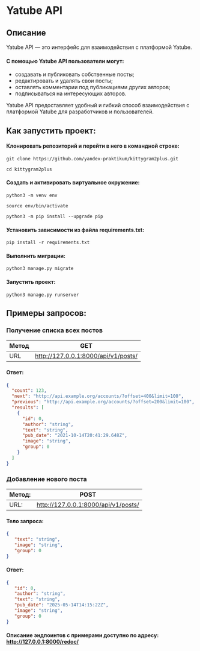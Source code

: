 # Yatube API
## Описание
Yatube API — это интерфейс для взаимодействия с платформой Yatube.

#### С помощью Yatube API пользователи могут:

- создавать и публиковать собственные посты;
- редактировать и удалять свои посты;
- оставлять комментарии под публикациями других авторов;
- подписываться на интересующих авторов.

Yatube API предоставляет удобный и гибкий способ взаимодействия с платформой Yatube для разработчиков и пользователей.

## Как запустить проект:
#### Клонировать репозиторий и перейти в него в командной строке:
```git clone https://github.com/yandex-praktikum/kittygram2plus.git```

```cd kittygram2plus```
#### Cоздать и активировать виртуальное окружение:
```python3 -m venv env```

```source env/bin/activate```

```python3 -m pip install --upgrade pip```
#### Установить зависимости из файла requirements.txt:
```pip install -r requirements.txt```
#### Выполнить миграции:
```python3 manage.py migrate```
#### Запустить проект:
```python3 manage.py runserver```

## Примеры запросов:
### Получение списка всех постов
| Метод | GET |
| --- | --- |
| URL | http://127.0.0.1:8000/api/v1/posts/ |
#### Ответ:
```json
{
  "count": 123,
  "next": "http://api.example.org/accounts/?offset=400&limit=100",
  "previous": "http://api.example.org/accounts/?offset=200&limit=100",
  "results": [
    {
      "id": 0,
      "author": "string",
      "text": "string",
      "pub_date": "2021-10-14T20:41:29.648Z",
      "image": "string",
      "group": 0
    }
  ]
} 
```

### Добавление нового поста
| Метод: | POST |
| --- | --- |
| URL: | http://127.0.0.1:8000/api/v1/posts/ |

#### Тело запроса:
```json
{
   "text": "string",
   "image": "string",
   "group": 0
}
```
#### Ответ:
```json
{
   "id": 0,
   "author": "string",
   "text": "string",
   "pub_date": "2025-05-14T14:15:22Z",
   "image": "string",
   "group": 0
}
```

#### Описание эндпоинтов с примерами доступно по адресу: http://127.0.0.1:8000/redoc/
